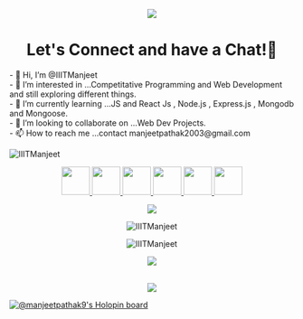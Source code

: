 <p align="center">
  <img src="https://capsule-render.vercel.app/api?type=waving&color=gradient&text=Hello!&height=100&section=header"/>
</p>

<h1 align="center">
  Let's Connect and have a Chat!💬
</h1>
- 👋 Hi, I’m @IIITManjeet<br>
- 👀 I’m interested in ...Competitative Programming and Web Development and still exploring different things.<br>
- 🌱 I’m currently learning ...JS and React Js , Node.js , Express.js , Mongodb and Mongoose.<br>
- 💞️ I’m looking to collaborate on ...Web Dev Projects.<br>
- 📫 How to reach me ...contact manjeetpathak2003@gmail.com<br>
<p align="left"> <img src="https://komarev.com/ghpvc/?username=IIITManjeet&label=Profile%20views&color=0e75b6&style=flat" alt="IIITManjeet" /> </p>
<p align="center">
<a href="#">
  <img height="50" src="https://user-images.githubusercontent.com/46517096/166972883-f5f1d88c-0246-4374-88ac-ded0f2cf0699.png"/>
</a>
<a href="https://www.linkedin.com/in/manjeet-pathak-896638223/">
  <img height="50" src="https://user-images.githubusercontent.com/46517096/166973395-19676cd8-f8ec-4abf-83ff-da8243505b82.png"/>
</a>
<a href="#">
  <img height="50" src="https://user-images.githubusercontent.com/46517096/166973962-d05d145a-b6a0-4643-bd3d-5ac845679367.png"/>
</a>
<a href="#">
  <img height="50" src="https://user-images.githubusercontent.com/46517096/166974096-7aeecad4-483e-4c85-983f-f4b37b3f794e.png"/>
</a>
<a href="https://twitter.com/ManjeetPathak06">
  <img height="50" src="https://user-images.githubusercontent.com/46517096/166974271-91dfa250-d70b-4cb9-8707-f1bda1b708c3.png"/>
</a>
<a href="https://www.instagram.com/manjeetpathak9/">
  <img height="50" src="https://user-images.githubusercontent.com/46517096/166974368-9798f39f-1f46-499c-b14e-81f0a3f83a06.png"/>
</a>
</p>
<p align="center">
  <img src= "https://media.giphy.com/media/gPBWuSCMJO5KepMzTw/giphy.gif">
</p>
<p align="center"><img align="center" src="https://github-readme-streak-stats.herokuapp.com/?user=IIITManjeet&theme=nightowl" alt="IIITManjeet" /></p>
<p align="center"><img align="center" src="https://github-readme-stats.vercel.app/api/top-langs?username=IIITManjeet&show_icons=true&locale=en&layout=compact&theme=nightowl" alt="IIITManjeet" /></p>
<p align="center"><img src="https://github-readme-stats.vercel.app/api?username=IIITManjeet&count_private=true"/></p><br>
<center><img src="https://activity-graph.herokuapp.com/graph?username=IIITManjeet&theme=dracula)"/></center>

[![@manjeetpathak9's Holopin board](https://holopin.me/manjeetpathak9)](https://holopin.io/@manjeetpathak9)
